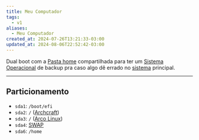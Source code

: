 ```yaml
---
title: Meu Computador
tags:
  - v1
aliases:
  - Meu Computador
created_at: 2024-07-26T13:21:33-03:00
updated_at: 2024-08-06T22:52:42-03:00
---
```


Dual boot com a [Pasta home](../ideias/2024/07/14/Pasta_home.md) compartilhada para ter um [Sistema Operacional](../sementes/2024/06/2024-06-30-Sistema_Operacional.md) de backup pra caso algo dê errado no [sistema](../sementes/2024/06/2024-06-30-Sistema_Operacional.md) principal.

---

## Particionamento

- `sda1`: `/boot/efi`
- `sda2`: `/` ([Archcraft](Archcraft))
- `sda3`: `/` ([Arco Linux](../sementes/2024/07/2024-07-07-Arco_Linux.md))
- `sda4`: [SWAP](../ideias/2024/07/14/SWAP.md)
-  `sda6`: `/home` 